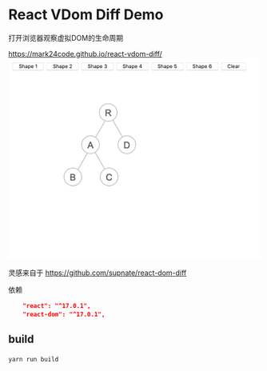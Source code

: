 # React VDom Diff Demo

打开浏览器观察虚拟DOM的生命周期

https://mark24code.github.io/react-vdom-diff/
![demo](./public/demo.png)

灵感来自于 https://github.com/supnate/react-dom-diff


依赖

```json
    "react": "^17.0.1",
    "react-dom": "^17.0.1",
```

## build

`yarn run build`


